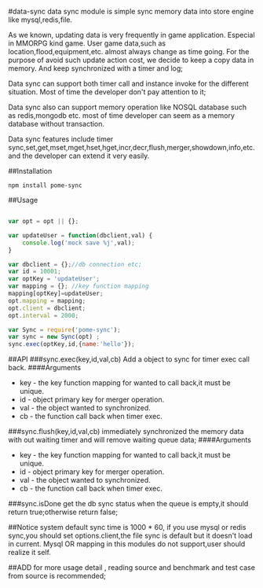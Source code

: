#data-sync
data sync module is simple sync memory data into store engine like mysql,redis,file.

As we known, updating data is very frequently in game application. Especial in MMORPG kind game. User game data,such as location,flood,equipment,etc. almost always change as time going. For the purpose of avoid such update action cost, we decide to keep a copy data in memory. And keep synchronized with a timer and log;

Data sync can support both timer call and instance invoke for the different
situation. Most of time the developer don't pay attention to it;

Data sync also can support memory operation like NOSQL database such as
redis,mongodb etc. most of time developer can seem as a memory database without
transaction.

Data sync features include timer sync,set,get,mset,mget,hset,hget,incr,decr,flush,merger,showdown,info,etc. and the developer can extend it very easily.

##Installation
```
npm install pome-sync
```

##Usage
``` javascript

var opt = opt || {};

var updateUser = function(dbclient,val) {
    console.log('mock save %j',val);
}

var dbclient = {};//db connection etc;
var id = 10001;
var optKey = 'updateUser';
var mapping = {}; //key function mapping 
mapping[optKey]=updateUser;
opt.mapping = mapping;
opt.client = dbclient;
opt.interval = 2000;

var Sync = require('pome-sync');
var sync = new Sync(opt) ;
sync.exec(optKey,id,{name:'hello'});

``` 

##API
###sync.exec(key,id,val,cb)
Add a object to sync for timer exec call back. 
####Arguments
+ key - the key function mapping for wanted to call back,it must be unique.
+ id - object primary key for merger operation. 
+ val -  the object wanted to synchronized. 
+ cb - the function call back when timer exec.

###sync.flush(key,id,val,cb)
immediately synchronized the memory data with out waiting timer and will remove
waiting queue data;
####Arguments
+ key - the key function mapping for wanted to call back,it must be unique.
+ id - object primary key for merger operation. 
+ val -  the object wanted to synchronized. 
+ cb - the function call back when timer exec.

###sync.isDone
get the db sync status when the queue is empty,it should return true;otherwise
return false;

  

##Notice 
system default sync time is 1000 * 60,
if you use mysql or redis sync,you should set options.client,the file sync is default but it doesn't load in current.
Mysql OR mapping in this modules do not support,user should realize it self.

##ADD
for more usage detail , reading source and benchmark and test case from
source is recommended;
